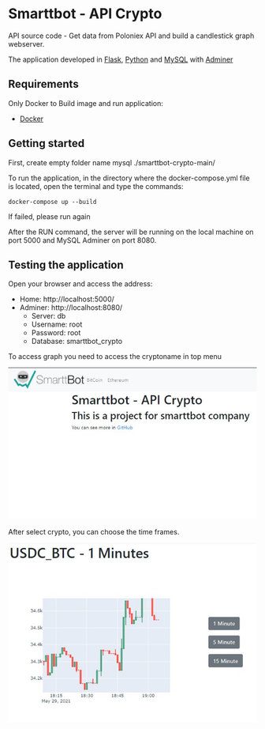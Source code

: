 # Smarttbot - API Crypto
API source code - Get data from Poloniex API and build a candlestick graph webserver. 

The application developed in [Flask](https://flask.palletsprojects.com/en/1.1.x/), [Python](https://docs.python.org/3/) and [MySQL](https://www.mysql.com/) with [Adminer](https://www.adminer.org/)

## Requirements

Only Docker to Build image and run application:

- [Docker](https://docs.docker.com/docker-for-windows/install/)


## Getting started

First, create empty folder name mysql ./smarttbot-crypto-main/

To run the application, in the directory where the docker-compose.yml file is located, open the terminal and type the commands:

```
docker-compose up --build
```


If failed, please run again

After the RUN command, the server will be running on the local machine on port 5000 and MySQL Adminer on port 8080.



## Testing the application
Open your browser and access the address:

- Home: http://localhost:5000/
- Adminer: http://localhost:8080/
    - Server: db
    - Username: root
    - Password: root
    - Database: smarttbot_crypto

To access graph you need to access the cryptoname in top menu


![Home](https://github.com/osllmatheus/smarttbot-crypto/blob/main/images/home.jpeg)


After select crypto, you can choose the time frames.

![Graph](https://github.com/osllmatheus/smarttbot-crypto/blob/main/images/graph.jpeg)
